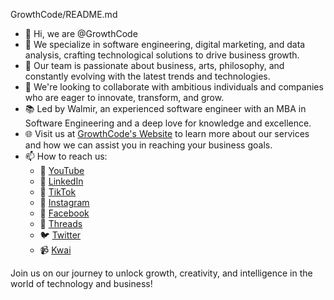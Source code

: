 GrowthCode/README.md
- 👋 Hi, we are @GrowthCode
- 👀 We specialize in software engineering, digital marketing, and data analysis, crafting technological solutions to drive business growth.
- 🌱 Our team is passionate about business, arts, philosophy, and constantly evolving with the latest trends and technologies.
- 💞️ We're looking to collaborate with ambitious individuals and companies who are eager to innovate, transform, and grow.
- 📚 Led by Walmir, an experienced software engineer with an MBA in Software Engineering and a deep love for knowledge and excellence.
- 🌐 Visit us at [GrowthCode's Website](https://www.growthcode.com.br) to learn more about our services and how we can assist you in reaching your business goals.
- 📫 How to reach us:
    - 🎥 [YouTube](https://www.youtube.com/@growthcodeoficial)
    - 🏢 [LinkedIn](https://www.linkedin.com/company/growthcodeoficial/)
    - 🎵 [TikTok](https://www.tiktok.com/@growthcodeoficial) 
    - 📸 [Instagram](https://instagram.com/growthcodeoficial)
    - 👥 [Facebook](https://www.facebook.com/growthcodeoficial)
    - 🧵 [Threads](https://www.threads.net/@growthcodeoficial)
    - 🐦 [Twitter](https://twitter.com/GrowthCodeOf)
    - 📹 [Kwai](https://kwai-video.com/u/@growthcoders)

Join us on our journey to unlock growth, creativity, and intelligence in the world of technology and business!
